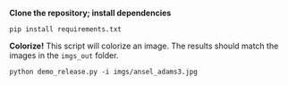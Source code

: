 

**Clone the repository; install dependencies**

```
pip install requirements.txt
```

**Colorize!** This script will colorize an image. The results should match the images in the `imgs_out` folder.

```
python demo_release.py -i imgs/ansel_adams3.jpg
```


